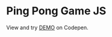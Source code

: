 # Ping Pong Game JS

View and try [DEMO](https://codepen.io/filippoerbisti/pen/ExQwEXG) on Codepen.

